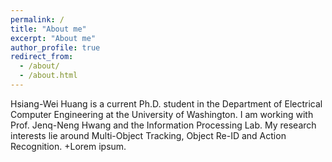 ```yaml
---
permalink: /
title: "About me"
excerpt: "About me"
author_profile: true
redirect_from: 
  - /about/
  - /about.html
---
```

Hsiang-Wei Huang is a current Ph.D. student in the Department of Electrical Computer Engineering at the University of Washington. I am working with Prof. Jenq-Neng Hwang and the Information Processing Lab. My research interests lie around Multi-Object Tracking, Object Re-ID and Action Recognition.
+Lorem ipsum.